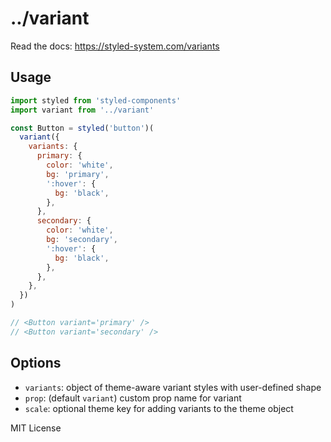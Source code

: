 # ../variant

Read the docs: https://styled-system.com/variants

## Usage

```js
import styled from 'styled-components'
import variant from '../variant'

const Button = styled('button')(
  variant({
    variants: {
      primary: {
        color: 'white',
        bg: 'primary',
        ':hover': {
          bg: 'black',
        },
      },
      secondary: {
        color: 'white',
        bg: 'secondary',
        ':hover': {
          bg: 'black',
        },
      },
    },
  })
)

// <Button variant='primary' />
// <Button variant='secondary' />
```

## Options

- `variants`: object of theme-aware variant styles with user-defined shape
- `prop`: (default `variant`) custom prop name for variant
- `scale`: optional theme key for adding variants to the theme object

MIT License
